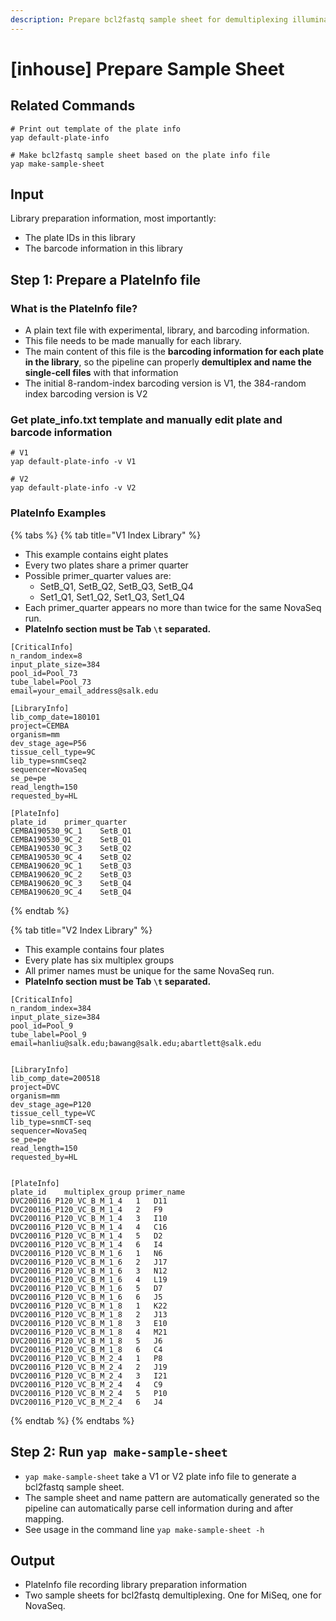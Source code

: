 ```yaml
---
description: Prepare bcl2fastq sample sheet for demultiplexing illumina primer index
---
```


# \[inhouse\] Prepare Sample Sheet

## Related Commands

```text
# Print out template of the plate info
yap default-plate-info

# Make bcl2fastq sample sheet based on the plate info file
yap make-sample-sheet
```

## Input

Library preparation information, most importantly:

* The plate IDs in this library
* The barcode information in this library

## Step 1: Prepare a PlateInfo file

### What is the PlateInfo file?

* A plain text file with experimental, library, and barcoding information.
* This file needs to be made manually for each library.
* The main content of this file is the **barcoding information for each plate in the library**, so the pipeline can properly **demultiplex and name the single-cell files** with that information
* The initial 8-random-index barcoding version is V1, the 384-random index barcoding version is V2

### Get plate\_info.txt template and manually edit plate and barcode information

```text
# V1
yap default-plate-info -v V1

# V2
yap default-plate-info -v V2
```

### PlateInfo Examples

{% tabs %}
{% tab title="V1 Index Library" %}
* This example contains eight plates
* Every two plates share a primer quarter
* Possible primer\_quarter values are:
  * SetB\_Q1, SetB\_Q2, SetB\_Q3, SetB\_Q4
  * Set1\_Q1, Set1\_Q2, Set1\_Q3, Set1\_Q4
* Each primer\_quarter appears no more than twice for the same NovaSeq run.
* **PlateInfo section must be Tab `\t` separated.**

```text
[CriticalInfo]
n_random_index=8
input_plate_size=384
pool_id=Pool_73
tube_label=Pool_73
email=your_email_address@salk.edu

[LibraryInfo]
lib_comp_date=180101
project=CEMBA
organism=mm
dev_stage_age=P56
tissue_cell_type=9C
lib_type=snmCseq2
sequencer=NovaSeq
se_pe=pe
read_length=150
requested_by=HL

[PlateInfo]
plate_id	primer_quarter
CEMBA190530_9C_1	SetB_Q1
CEMBA190530_9C_2	SetB_Q1
CEMBA190530_9C_3	SetB_Q2
CEMBA190530_9C_4	SetB_Q2
CEMBA190620_9C_1	SetB_Q3
CEMBA190620_9C_2	SetB_Q3
CEMBA190620_9C_3	SetB_Q4
CEMBA190620_9C_4	SetB_Q4
```
{% endtab %}

{% tab title="V2 Index Library" %}
* This example contains four plates
* Every plate has six multiplex groups
* All primer names must be unique for the same NovaSeq run.
* **PlateInfo section must be Tab `\t` separated.**

```text
[CriticalInfo]
n_random_index=384
input_plate_size=384
pool_id=Pool_9
tube_label=Pool_9
email=hanliu@salk.edu;bawang@salk.edu;abartlett@salk.edu


[LibraryInfo]
lib_comp_date=200518
project=DVC
organism=mm
dev_stage_age=P120
tissue_cell_type=VC
lib_type=snmCT-seq
sequencer=NovaSeq
se_pe=pe
read_length=150
requested_by=HL


[PlateInfo]
plate_id	multiplex_group	primer_name
DVC200116_P120_VC_B_M_1_4	1	D11
DVC200116_P120_VC_B_M_1_4	2	F9
DVC200116_P120_VC_B_M_1_4	3	I10
DVC200116_P120_VC_B_M_1_4	4	C16
DVC200116_P120_VC_B_M_1_4	5	D2
DVC200116_P120_VC_B_M_1_4	6	I4
DVC200116_P120_VC_B_M_1_6	1	N6
DVC200116_P120_VC_B_M_1_6	2	J17
DVC200116_P120_VC_B_M_1_6	3	N12
DVC200116_P120_VC_B_M_1_6	4	L19
DVC200116_P120_VC_B_M_1_6	5	D7
DVC200116_P120_VC_B_M_1_6	6	J5
DVC200116_P120_VC_B_M_1_8	1	K22
DVC200116_P120_VC_B_M_1_8	2	J13
DVC200116_P120_VC_B_M_1_8	3	E10
DVC200116_P120_VC_B_M_1_8	4	M21
DVC200116_P120_VC_B_M_1_8	5	J6
DVC200116_P120_VC_B_M_1_8	6	C4
DVC200116_P120_VC_B_M_2_4	1	P8
DVC200116_P120_VC_B_M_2_4	2	J19
DVC200116_P120_VC_B_M_2_4	3	I21
DVC200116_P120_VC_B_M_2_4	4	C9
DVC200116_P120_VC_B_M_2_4	5	P10
DVC200116_P120_VC_B_M_2_4	6	J4
```
{% endtab %}
{% endtabs %}

## Step 2: Run `yap make-sample-sheet`

* `yap make-sample-sheet` take a V1 or V2 plate info file to generate a bcl2fastq sample sheet.
* The sample sheet and name pattern are automatically generated so the pipeline can automatically parse cell information during and after mapping.
* See usage in the command line `yap make-sample-sheet -h`

## Output

* PlateInfo file recording library preparation information
* Two sample sheets for bcl2fastq demultiplexing. One for MiSeq, one for NovaSeq.



